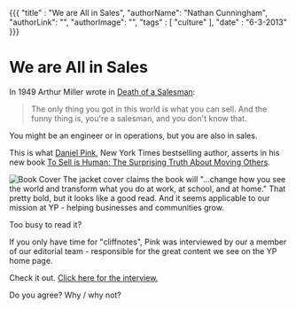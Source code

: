 {{{
  "title" : "We are All in Sales",
  "authorName": "Nathan Cunningham",
  "authorLink": "",
  "authorImage": "",
  "tags" : [ "culture" ],
  "date" : "6-3-2013"
}}}

We are All in Sales
=========
 
In 1949 Arthur Miller wrote in [Death of a Salesman]:

> The only thing you got in this world is what you can sell. And the funny thing is, you're a salesman, and you don't know that.

You might be an engineer or in operations, but you are also in sales.
 
This is what [Daniel Pink], New York Times bestselling author, asserts in his new book [To Sell is Human: The Surprising Truth About Moving Others].

![Book Cover](http://danpink-cdn.s3.amazonaws.com/wp-content/themes/danpink/images/tsih-3d-small.png)
The jacket cover claims the book will "...change how you see the world and transform what you do at work, at school, and at home." That pretty bold, but it looks like a good read. And it seems applicable to our mission at YP - helping businesses and communities grow.

Too busy to read it? 

If you only have time for "cliffnotes", Pink was interviewed by our a member of our editorial team - responsible for the great content we see on the YP home page. 

Check it out. [Click here for the interview.]

Do you agree? Why / why not?

[Death of a Salesman]: http://en.wikipedia.org/wiki/Death_of_a_Salesman

[Daniel Pink]: http://www.danpink.com/

[Click here for the interview.]: http://www.yellowpages.com/news/living/interview-with-daniel-pink-ny-times-bestselling-author/

  [To Sell is Human: The Surprising Truth About Moving Others]: http://www.amazon.com/To-Sell-Is-Human-Surprising/dp/1594487154/ref=sr_1_1?ie=UTF8&qid=1370019840&sr=8-1&keywords=to+sell+is+human